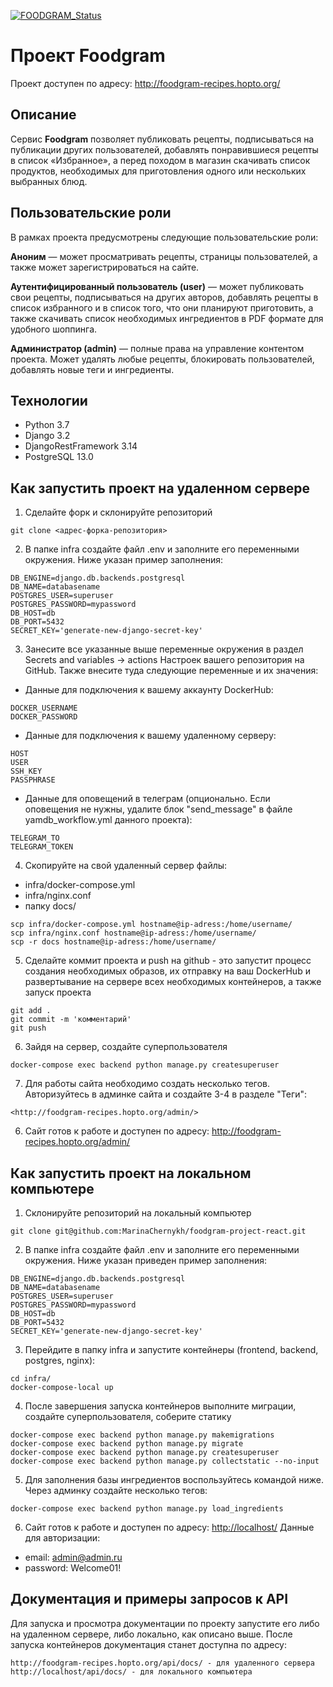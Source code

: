 [![FOODGRAM_Status](https://github.com/MarinaChernykh/foodgram-project-react/actions/workflows/yamdb_workflow.yml/badge.svg)](https://github.com/MarinaChernykh/foodgram-project-react/actions/workflows/yamdb_workflow.yml)
# Проект Foodgram 

Проект доступен по адресу:
<http://foodgram-recipes.hopto.org/>

## Описание
Сервис **Foodgram** позволяет публиковать рецепты, подписываться на публикации других пользователей, добавлять понравившиеся рецепты в список «Избранное», а перед походом в магазин скачивать список продуктов, необходимых для приготовления одного или нескольких выбранных блюд.

## Пользовательские роли
В рамках проекта предусмотрены следующие пользовательские роли:

**Аноним** — может просматривать рецепты, страницы пользователей, а также может зарегистрироваться на сайте.

**Аутентифицированный пользователь (user)** — может публиковать свои рецепты, подписываться на других авторов, добавлять рецепты в список избранного и в список того, что они планируют приготовить, а также скачивать список необходимых ингредиентов в PDF формате для удобного шоппинга.

**Администратор (admin)** — полные права на управление контентом проекта. Может удалять любые рецепты, блокировать пользователей, добавлять новые теги и ингредиенты.


## Технологии
* Python 3.7
* Django 3.2
* DjangoRestFramework 3.14
* PostgreSQL 13.0


## Как запустить проект на удаленном сервере

1. Сделайте форк и склонируйте репозиторий
```
git clone <адрес-форка-репозитория>
```
2. В папке infra создайте файл .env и заполните его переменными окружения. Ниже указан пример заполнения:
```
DB_ENGINE=django.db.backends.postgresql
DB_NAME=databasename
POSTGRES_USER=superuser
POSTGRES_PASSWORD=mypassword
DB_HOST=db
DB_PORT=5432
SECRET_KEY='generate-new-django-secret-key'
```
3. Занесите все указанные выше переменные окружения в раздел Secrets and variables -> actions Настроек вашего репозитория на GitHub.
Также внесите туда следующие переменные и их значения:

* Данные для подключения к вашему аккаунту DockerHub:
```
DOCKER_USERNAME
DOCKER_PASSWORD
```
* Данные для подключения к вашему удаленному серверу:
```
HOST
USER
SSH_KEY
PASSPHRASE
```
* Данные для оповещений в телеграм (опционально. Если оповещения не нужны, удалите блок "send_message" в файле yamdb_workflow.yml данного проекта):
```
TELEGRAM_TO
TELEGRAM_TOKEN
```
4. Cкопируйте на свой удаленный сервер файлы:
* infra/docker-compose.yml
* infra/nginx.conf
* папку docs/
```
scp infra/docker-compose.yml hostname@ip-adress:/home/username/
scp infra/nginx.conf hostname@ip-adress:/home/username/
scp -r docs hostname@ip-adress:/home/username/
```
5. Сделайте коммит проекта и push на github - это запустит процесс создания необходимых образов, их отправку на ваш DockerHub и развертывание на сервере всех необходимых контейнеров, а также запуск проекта 
```
git add .
git commit -m 'комментарий'
git push
```
6. Зайдя на сервер, создайте суперпользователя
```
docker-compose exec backend python manage.py createsuperuser
```
7. Для работы сайта необходимо создать несколько тегов. Авторизуйтесь в админке сайта и создайте 3-4 в разделе "Теги":
```
<http://foodgram-recipes.hopto.org/admin/>
```
6. Сайт готов к работе и доступен по адресу:
<http://foodgram-recipes.hopto.org/admin/>


## Как запустить проект на локальном компьютере

1. Склонируйте репозиторий на локальный компьютер
```
git clone git@github.com:MarinaChernykh/foodgram-project-react.git
```
2. В папке infra создайте файл .env и заполните его переменными окружения. Ниже указан приведен пример заполнения:
```
DB_ENGINE=django.db.backends.postgresql
DB_NAME=databasename
POSTGRES_USER=superuser
POSTGRES_PASSWORD=mypassword
DB_HOST=db
DB_PORT=5432
SECRET_KEY='generate-new-django-secret-key'
```
3. Перейдите в папку infra и запустите контейнеры (frontend, backend, postgres, nginx): 
```
cd infra/
docker-compose-local up
```
4. После завершения запуска контейнеров выполните миграции, создайте суперпользователя, соберите статику
```
docker-compose exec backend python manage.py makemigrations
docker-compose exec backend python manage.py migrate
docker-compose exec backend python manage.py createsuperuser
docker-compose exec backend python manage.py collectstatic --no-input 
```
5. Для заполнения базы ингредиентов воспользуйтесь командой ниже. Через админку создайте несколько тегов:
```
docker-compose exec backend python manage.py load_ingredients
```
6. Сайт готов к работе и доступен по адресу:
<http://localhost/>
Данные для авторизации:
* email: admin@admin.ru
* password: Welcome01!



## Документация и примеры запросов к API
Для запуска и просмотра документации по проекту запустите его либо на удаленном сервере, либо локально, как описано выше.
После запуска контейнеров документация станет доступна по адресу: 
```
http://foodgram-recipes.hopto.org/api/docs/ - для удаленного сервера
http://localhost/api/docs/ - для локального компьютера
```
